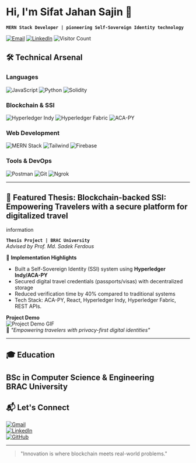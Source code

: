 # Hi, I'm Sifat Jahan Sajin 👋  
**`MERN Stack Developer | pioneering Self-Sovereign Identity technology `**  

[![Email](https://img.shields.io/badge/Email-sifatsajin88%40gmail.com-red?style=flat&logo=gmail)](mailto:sifatsajin88@gmail.com)
[![LinkedIn](https://img.shields.io/badge/LinkedIn-Connect-blue?style=flat&logo=linkedin)](https://www.linkedin.com/in/sifat-jahan-sajin-725814310/)
![Visitor Count](https://komarev.com/ghpvc/?username=Sajin-07&color=green)

## 🛠️ Technical Arsenal  

### **Languages**  
![JavaScript](https://img.shields.io/badge/-JavaScript-F7DF1E?logo=javascript&logoColor=black)
![Python](https://img.shields.io/badge/-Python-3776AB?logo=python&logoColor=white)
![Solidity](https://img.shields.io/badge/-Solidity-363636?logo=solidity&logoColor=white)

### **Blockchain & SSI**  
![Hyperledger Indy](https://img.shields.io/badge/Hyperledger%20Indy-2F3134?logo=hyperledger&logoColor=white)
![Hyperledger Fabric](https://img.shields.io/badge/Hyperledger%20Fabric-2F3134?logo=hyperledger&logoColor=white)
![ACA-PY](https://img.shields.io/badge/ACA--PY-000000?logo=python&logoColor=white)

### **Web Development**  
![MERN Stack](https://img.shields.io/badge/MERN-MongoDB%20|%20Express%20|%20React%20|%20Node.js-47A248)
![Tailwind](https://img.shields.io/badge/-Tailwind_CSS-06B6D4?logo=tailwind-css&logoColor=white)
![Firebase](https://img.shields.io/badge/-Firebase-FFCA28?logo=firebase&logoColor=black)

### **Tools & DevOps**  
![Postman](https://img.shields.io/badge/-Postman-FF6C37?logo=postman&logoColor=white)
![Git](https://img.shields.io/badge/-Git-F05032?logo=git&logoColor=white)
![Ngrok](https://img.shields.io/badge/-Ngrok-1F1E1E?logo=ngrok&logoColor=white)

---

## 🚀 Featured Thesis: Blockchain-backed SSI: Empowering Travelers with a secure platform for digitalized travel
information  

**`Thesis Project | BRAC University`**  
*Advised by Prof. Md. Sadek Ferdous*  

🔐 **Implementation Highlights**  
- Built a Self-Sovereign Identity (SSI) system using **Hyperledger Indy/ACA-PY**  
- Secured digital travel credentials (passports/visas) with decentralized storage  
- Reduced verification time by 40% compared to traditional systems  
- Tech Stack: ACA-PY, React, Hyperledger Indy, Hyperledger Fabric, REST APIs.

**Project Demo**  
![Project Demo GIF](https://media.giphy.com/media/XlQvTjsKtC4ne/giphy.gif)  
📌 *"Empowering travelers with privacy-first digital identities"*  

---

## 🎓 Education  
**BSc in Computer Science & Engineering**  
BRAC University   
---

## 📬 Let's Connect  
[![Gmail](https://img.shields.io/badge/-sifatsajin88%40gmail.com-D14836?style=flat&logo=gmail&logoColor=white)](mailto:sifatsajin88@gmail.com)  
[![LinkedIn](https://img.shields.io/badge/LinkedIn-0077B5?style=flat&logo=linkedin&logoColor=white)](https://www.linkedin.com/in/sifat-jahan-sajin-725814310/)  
[![GitHub](https://img.shields.io/badge/GitHub-181717?style=flat&logo=github&logoColor=white)](Sajin-07)  

---

> "Innovation is where blockchain meets real-world problems." 
